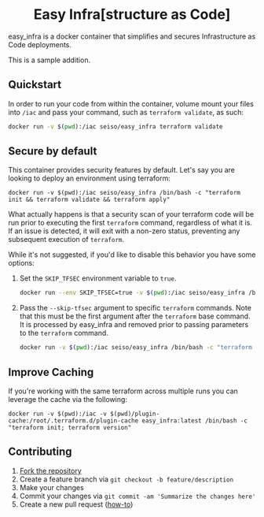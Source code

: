 <h1 align="center">Easy Infra[structure as Code]</h1>

easy_infra is a docker container that simplifies and secures Infrastructure as Code deployments.

This is a sample addition.

## Quickstart
In order to run your code from within the container, volume mount your files into `/iac` and pass your command, such as `terraform validate`, as such:
```bash
docker run -v $(pwd):/iac seiso/easy_infra terraform validate
```

## Secure by default
This container provides security features by default.  Let's say you are looking to deploy an environment using terraform:
```
docker run -v $(pwd):/iac seiso/easy_infra /bin/bash -c "terraform init && terraform validate && terraform apply"
```
What actually happens is that a security scan of your terraform code will be run prior to executing the first `terraform` command, regardless of what it is.  If an issue is detected, it will exit with a non-zero status, preventing any subsequent execution of `terraform`.

While it's not suggested, if you'd like to disable this behavior you have some options:
1. Set the `SKIP_TFSEC` environment variable to `true`.
    ```bash
    docker run --env SKIP_TFSEC=true -v $(pwd):/iac seiso/easy_infra /bin/bash -c "terraform init && terraform validate && terraform apply"
    ```
1. Pass the `--skip-tfsec` argument to specific `terraform` commands.  Note that this must be the first argument after the `terraform` base command.  It is processed by easy_infra and removed prior to passing parameters to the `terraform` command.
    ```bash
    docker run -v $(pwd):/iac seiso/easy_infra /bin/bash -c "terraform --skip-tfsec init && terraform --skip-tfsec validate && terraform --skip-tfsec apply"
    ```

## Improve Caching
If you're working with the same terraform across multiple runs you can leverage the cache via the following:
```
docker run -v $(pwd):/iac -v $(pwd)/plugin-cache:/root/.terraform.d/plugin-cache easy_infra:latest /bin/bash -c "terraform init; terraform version"
```

## Contributing
1. [Fork the repository](https://github.com/SeisoLLC/easy_infra/fork)
1. Create a feature branch via `git checkout -b feature/description`
1. Make your changes
1. Commit your changes via `git commit -am 'Summarize the changes here'`
1. Create a new pull request ([how-to](https://help.github.com/articles/creating-a-pull-request/))
